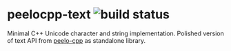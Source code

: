 # peelocpp-text ![build status][0]

Minimal C++ Unicode character and string implementation. Polished version of
text API from [peelo-cpp][1] as standalone library.

[0]: https://api.travis-ci.org/peelonet/peelocpp-text.svg?branch=master
[1]: https://github.com/peelonet/peelo-cpp
